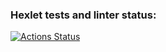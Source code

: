 ### Hexlet tests and linter status:
[![Actions Status](https://github.com/gitfilin/python-project-49/workflows/hexlet-check/badge.svg)](https://github.com/gitfilin/python-project-49/actions)